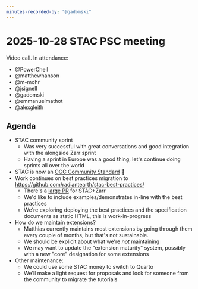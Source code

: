 ```yaml
---
minutes-recorded-by: "@gadomski"
---
```


# 2025-10-28 STAC PSC meeting

Video call.
In attendance:

- @PowerChell
- @matthewhanson
- @m-mohr
- @jsignell
- @gadomski
- @emmanuelmathot
- @alexgleith

## Agenda

- STAC community sprint
  - Was very successful with great conversations and good integration with the alongside Zarr sprint
  - Having a sprint in Europe was a good thing, let's continue doing sprints all over the world
- STAC is now an [OGC Community Standard](https://www.ogc.org/announcement/ogc-announces-publication-of-the-spatiotemporal-asset-catalog-community-standards/) 🥳
- Work continues on best practices migration to https://github.com/radiantearth/stac-best-practices/
  - There's a [large PR](https://github.com/radiantearth/stac-best-practices/pull/29) for STAC+Zarr
  - We'd like to include examples/demonstrates in-line with the best practices
  - We're exploring deploying the best practices and the specification documents as static HTML, this is work-in-progress
- How do we maintain extensions?
  - Matthias currently maintains most extensions by going through them every couple of months, but that's not sustainable.
  - We should be explicit about what we're _not_ maintaining
  - We may want to update the "extension maturity" system, possibly with a new "core" designation for some extensions
- Other maintenance:
  - We could use some STAC money to switch to Quarto
  - We'll make a light request for proposals and look for someone from the community to migrate the tutorials

